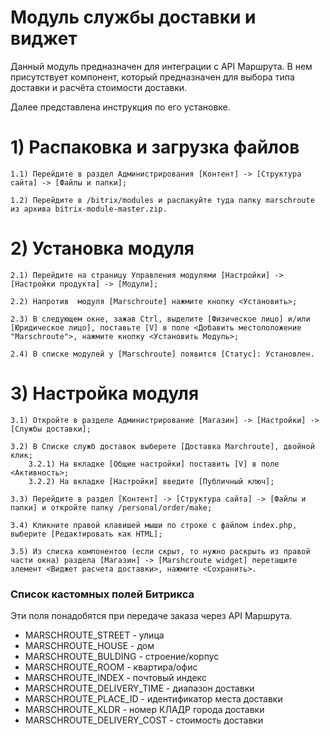 # Модуль службы доставки и виджет

Данный модуль предназначен для интеграции с API Маршрута. В нем присутствует компонент, который предназначен для выбора типа доставки и расчёта стоимости доставки.

Далее представлена инструкция по его установке.

# 1) Распаковка и загрузка файлов
 
	1.1) Перейдите в раздел Администрирования [Контент] -> [Структура сайта] -> [Файлы и папки];

	1.2) Перейдите в /bitrix/modules и распакуйте туда папку marschroute из архива bitrix-module-master.zip.

# 2) Установка модуля

	2.1) Перейдите на страницу Управления модулями [Настройки] -> [Настройки продукта] -> [Модули];

	2.2) Напротив  модуля [Marschroute] нажмите кнопку <Установить>;

	2.3) В следующем окне, зажав Ctrl, выделите [Физическое лицо] и/или [Юридическое лицо], поставьте [V] в поле <Добавить местоположение "Marschroute">, нажмите кнопку <Установить Модуль>;
	
	2.4) В списке модулей у [Marschroute] появится [Статус]: Установлен.

# 3) Настройка модуля

	3.1) Откройте в разделе Администрирование [Магазин] -> [Настройки] -> [Службы доставки];

	3.2) В Списке служб доставок выберете [Доставка Marchroute], двойной клик;
		3.2.1) На вкладке [Общие настройки] поставить [V] в поле <Активность>;
		3.2.2) На вкладке [Настройки] введите [Публичный ключ];

	3.3) Перейдите в раздел [Контент] -> [Структура сайта] -> [Файлы и папки] и откройте папку /personal/order/make;

	3.4) Кликните правой клавишей мыши по строке с файлом index.php, выберите [Редактировать как HTML];	

	3.5) Из списка компонентов (если скрыт, то нужно раскрыть из правой части окна) раздела [Магазин] -> [Marshcroute widget] перетащите элемент <Виджет расчета доставки>, нажмите <Сохранить>.


### Список кастомных полей Битрикса

Эти поля понадобятся при передаче заказа через API Маршрута.

* MARSCHROUTE_STREET - улица
* MARSCHROUTE_HOUSE - дом
* MARSCHROUTE_BULDING - строение/корпус
* MARSCHROUTE_ROOM - квартира/офис
* MARSCHROUTE_INDEX - почтовый индекс
* MARSCHROUTE_DELIVERY_TIME - диапазон доставки
* MARSCHROUTE_PLACE_ID - идентификатор места доставки
* MARSCHROUTE_KLDR - номер КЛАДР города доставки
* MARSCHROUTE_DELIVERY_COST - стоимость доставки
